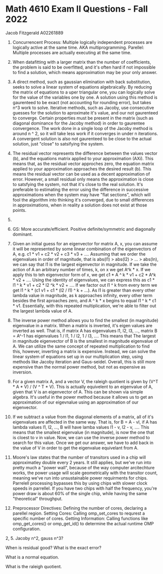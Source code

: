# Math 4610 Exam II Questions - Fall 2022

Jacob Fitzgerald
A02261889

1. Concurrencent Process: Multiple logically independent processes are logically active at the same time. AKA multiprogramming. Parellel: Multiple processes are actually executing at the same time. 

2. When datafitting with a larger matrix than the number of coefficients, the problem is said to be overfitted, and it's often hard if not impossible to find a solution, which means approximation may be your only answer. 

3. A direct method, such as gaussian elimination with back substitution, seeks to solve a linear system of equations algebraically. By reducing the matrix of equations to a uper triangular one, you can logically solve for the value of the variables one by one. A solution using this method is gaurenteed to be exact (not accounting for rounding error), but takes n^3 work to solve. Iterative methods, such as Jacoby, use consecutive guesses for the solution to aproximate it's value, and our not gaurenteed to converge. Certain properties must be present in the matrix (such as diagonal dominance for the Jacoby method) in order to gaurentee convergence. The work done in a single loop of the Jacoby method is around n ^ 2, so it will take less work if it converges in under n iterations. A convergent solution is also not gaurenteed to be close to the actual solution, just "close" to satsifying the system.

4. The residual vector represents the difference between the values vector (b), and the equations matrix applied to your approximation (AXi). This means that, as the residual vector approches zero, the equation matrix applied to your approximation approaches the desired result (b). This means the residual vector can be used as a decent approximation of error. However, a small residual only means the approximation is close to satsfying the system, not that it's close to the real solution. It's preferable to estimating the error using the difference in successive approximations when the system may have "flat sections", which will fool the algorithm into thinking it's converged, due to small differences in approximations, when in reality a solution does not exist at those points.

5. 

6. GS: More accurate/efficient. Positive definite/symmetric and diagonally dominant. 

7. Given an initial guess for an eigenvector for matrix A, x, you can assume it will be represented by some linear combination of the eigenvectors of A, e.g. c1 * v1 + c2 * v2 + c3 * v3 + .... Assuming that we order the eigenvalues in order of magnitude, that is abs(l1) > abs(l2) > ... > abs(ln), we can say that l1 is the largest eigenvector in magnitude. If we take the action of A an arbitrary number of times, k, on x we get A^k * x. If we apply this to teh eigenvector form of x, we get c1 * A ^ k * v1 + c2 * A^k * v2 + .... Using the identity of eigenvalues, we can express this as c1 * l1 ^ k * v1 + c2 * l2 ^k * v2 + .... If we factor out l1 ^ k from every term we get l1 ^ k * (c1  v1 + c1 * (l2 / l1) ^ k + ...). As l1 is greater than every other lambda value in magnitude, as k approaches infinity, every other term besides the first aproaches zero, and A ^ k * x begins to equal l1 ^ k * c1 * v1. Essentially, with this repeated multiplication, we're able to filter out the largest lambda value of A.

8. The inverse power method allows you to find the smallest (in magnitude) eigenvalue in a matrix. When a matrix is inverted, it's eigen values are inverted as well. That is, if matrix A has eigenvalues l1, l2, l3, ..., matrix B = A^-1 has eigenvalues 1 / l1, 1 / l2, 1 / l3, .... This means that The largest in magnitude eigenvector of B is the smallest in magnitude eigenvalue of A. We can utilize the same concept of repeated multiplication to find this, however, inverting a matrix is expensive. Instead, we can solve the linear system of equations set up in our multiplication step, using methods like Jacoby iteration and Gaus-seidel. Overall, this is still more expensive than the normal power method, but not as expensive as inversion. 

9.  For a given matrix A, and a vector V, the raleigh quotient is given by (V^T * A * V) / (V ^ T * V). This is actually equivelent to an eigenvalue of A, given that V is an eigenvector of A. This can be shown via simple algebra. It's useful in the power method because it allows us to get an approximation of our eigevnalue using an approximation of our eigenvector. 

10. If we subtract a value from the diagonal elements of a matrix, all of it's eigenvalues are affected in the same way. That is, for B = A - vI, if A has lambda values l1, l2, ..., B will have lamba values l1 - v, l2 - v, .... This means that the smallest eigenvalue (in magnitude), is now the one that is cloest to v in value. Now, we can use the inverse power method to search for this value. Once we get our answer, we have to add back in the value of V in order to get the eigenvalue equivelant from A. 

11. Moore's law states that the number of transitors used in a chip will approximatley double every 2 years. It still applies, but we've run into pretty much a "power wall", because of the way computer arcitechture works, the power usage will scale geometrically with the transitor count, meaning we've run into unsustainable power requirments for chips. Parrelell processing bypasses this by using chips with slower clock speeds in parrellel. If you have two chips with half the frequency, you're power draw is about 60% of the single chip, while having the same "theoretical" throughput. 

12. Preprocessor Directives: Defining the number of cores, declaring a parellel region. Setting Cores: Calling omp_set_cores to requrest a specific number of cores. Getting Information: Calling functions like omp_get_cores() or omp_get_id() to determine the actual runtime OMP configuration.


2, 5.
Jacoby n^2, gauss n^3?

When is residual good? What is the exact error?

What is a normal equation.

What is the raleigh quotient.
